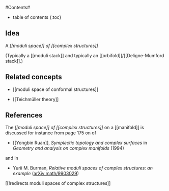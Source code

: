 
#Contents#
* table of contents
{:toc}

## Idea

A _[[moduli space]] of [[complex structures]]_

(Typically a [[moduli stack]] and typically an [[orbifold]]/[[Deligne-Mumford stack]].)

## Related concepts

* [[moduli space of conformal structures]]

* [[Teichmüller theory]]

## References

The _[[moduli space]] of [[complex structures]]_ on a [[manifold]] is discussed for instance from page 175 on of 

* [[Yongbin Ruan]], _Symplectic topology and complex surfaces_ in _Geometry and analysis on complex manifolds_ (1994)

and in

* Yurii M. Burman, _Relative moduli spaces of complex structures: an example_ ([arXiv:math/9903029](http://arxiv.org/abs/math/9903029))

[[!redirects moduli spaces of complex structures]]


